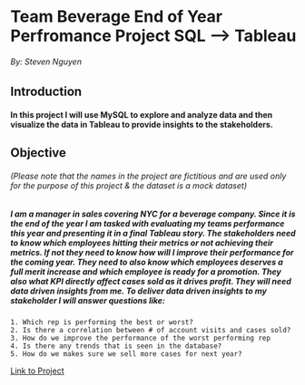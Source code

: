 # Team Beverage End of Year Perfromance Project SQL --> Tableau

###### By: Steven Nguyen

## Introduction

#### In this project I will use MySQL to explore and analyze data and then visualize the data in Tableau to provide insights to the stakeholders.

## Objective
###### (*Please note that the names in the project are fictitious and are used only for the purpose of this project & the dataset is a mock dataset*)
##### I am a manager in sales covering NYC for a beverage company. Since it is the end of the year I am tasked with evaluating my teams performance this year and presenting it in a final Tableau story. The stakeholders need to know which employees hitting their metrics or not achieving their metrics. If not they need to know how will I improve their performance for the coming year. They need to also know which employees deserves a full merit increase and which employee is ready for a promotion. They also what KPI directly affect cases sold as it drives profit. They will need data driven insights from me. To deliver data driven insights to my stakeholder I will answer questions like:
	1. Which rep is performing the best or worst?
	2. Is there a correlation between # of account visits and cases sold?
	3. How do we improve the performance of the worst performing rep
	4. Is there any trends that is seen in the database?
	5. How do we makes sure we sell more cases for next year?

 [Link to Project](https://github.com/svn2233/End-of-Year-Sales-Team-Performance-Project/blob/523f0e40546b6e6df58afbb8403faf5ce80c55f7/Team%20Beverage%20End%20of%20Year%20Perfromance%20Project.md)
